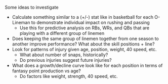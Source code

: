 Some ideas to investigate

- Calculate something similar to a (+/-) stat like in basketball for each O-Lineman to demonstrate individual impact on rushing and passing
  - Use this for predictive analysis on RBs, WRs, and QBs that are playing with a different group of linemen
- Does keeping the same group of linemen together from one season to another improve performance?  What about the skill positions + line?
- Look for patterns of injury given age, position, weight, 40 speed, etc.
  - What about number of snaps, historically?
  - Do previous injuries suggest future injuries?
- What does a growth/decline curve look like for each position in terms of fantasy point production vs age?
  - Do factors like weight, strength, 40 speed, etc. 

